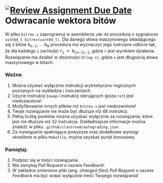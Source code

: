 [![Review Assignment Due Date](https://classroom.github.com/assets/deadline-readme-button-24ddc0f5d75046c5622901739e7c5dd533143b0c8e959d652212380cedb1ea36.svg)](https://classroom.github.com/a/mdUQKnrX)
Odwracanie wektora bitów
===

W pliku `bitrev.s` zaprogramuj w asemblerze `x86-64` procedurę o sygnaturze
`uint64_t bitrev(uint64_t)`. Dla danego słowa maszynowego składającego się z
bitów <tt>b<sub>n-1</sub>...b<sub>0</sub></tt> procedura ma wyznaczyć jego
lustrzane odbicie tak, że dla każdego `i` zachodzi <tt>r<sub>i</sub> =
b<sub>(n-1)-i</sub></tt>, gdzie `r` jest wynikiem działania. Rozwiązanie ma
działać w złożoności `O(log n)`, gdzie `n` jest długością słowa maszynowego
w bitach.


### Ważne

1. Można używać wyłącznie instrukcji arytmetyczno-logicznych poznanych na
   wykładzie i ćwiczeniach.
2. Użycie instrukcji `bswap` i instrukcji sterujących (poza `ret`) jest
   niedozwolone!
3. Modyfikowanie innych plików niż `bitrev.s` jest niedozwolone!
4. Twoje rozwiązanie nie może być dłuższe niż 48 instrukcji.
5. Pełną liczbę punktów można uzyskać wyłącznie za rozwiązanie, które jest
   nie dłuższe niż 32 instrukcje. Dokładniejsze informacje można znaleźć
   w pliku `.github/classroom/autograding.json`.
6. Za rozwiązanie spełniające powyższe oraz dodatkowe wymogi określone
   w pliku `Makefile`, można uzyskać punkt bonusowy.


### Pamiętaj:

1. Podpisz się w treści rozwiązania.
2. Nie zamykaj _Pull Request_ o nazwie _Feedback_!
3. W zakładce _zmienione pliki_ (ang. _changed files_) _Pull Request_ o nazwie
   _Feedback_ ma być widać wyłącznie treść Twojego rozwiązania!
